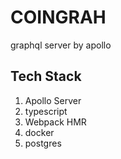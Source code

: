 # COINGRAH

graphql server by apollo

## Tech Stack
1. Apollo Server
2. typescript
3. Webpack HMR
4. docker
5. postgres
